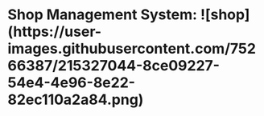 <h1>Shop Management System:</h>
![shop](https://user-images.githubusercontent.com/75266387/215327044-8ce09227-54e4-4e96-8e22-82ec110a2a84.png)
